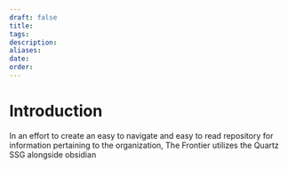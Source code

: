 ```yaml
---
draft: false
title: 
tags: 
description: 
aliases: 
date: 
order:
---
```

# Introduction
In an effort to create an easy to navigate and easy to read repository for information pertaining to the organization, The Frontier utilizes the Quartz SSG alongside obsidian